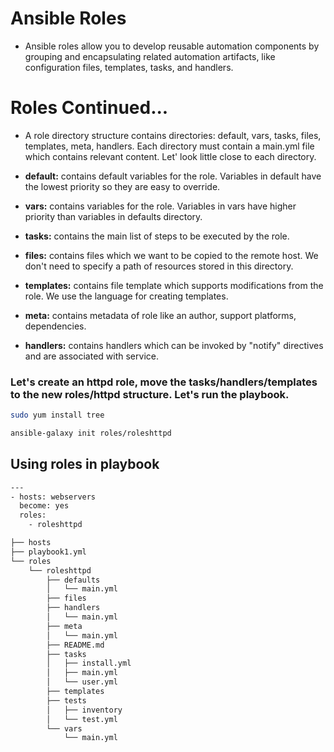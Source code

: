 # Ansible Roles

- Ansible roles allow you to develop reusable automation components by grouping and encapsulating related automation artifacts, like configuration files, templates, tasks, and handlers.

# Roles Continued...

- A role directory structure contains directories: default, vars, tasks, files, templates, meta, handlers. Each directory must contain a main.yml file which contains relevant content. Let' look little close to each directory.

- **default:** contains default variables for the role. Variables in default have the lowest priority so they are easy to override.

- **vars:** contains variables for the role. Variables in vars have higher priority than variables in defaults directory.

- **tasks:** contains the main list of steps to be executed by the role.

- **files:** contains files which we want to be copied to the remote host. We don't need to specify a path of resources stored in this directory.

- **templates:** contains file template which supports modifications from the role. We use the <Jinja2 templating> language for creating templates.

- **meta:** contains metadata of role like an author, support platforms, dependencies.

- **handlers:** contains handlers which can be invoked by "notify" directives and are associated with service.

### Let's create an httpd role, move the tasks/handlers/templates to the new roles/httpd structure. Let's run the playbook.

```bash
sudo yum install tree

ansible-galaxy init roles/roleshttpd
```

## Using roles in playbook

```bash
---
- hosts: webservers
  become: yes
  roles:
    - roleshttpd
```

```bash
├── hosts
├── playbook1.yml
└── roles
    └── roleshttpd
        ├── defaults
        │   └── main.yml
        ├── files
        ├── handlers
        │   └── main.yml
        ├── meta
        │   └── main.yml
        ├── README.md
        ├── tasks
        │   ├── install.yml
        │   ├── main.yml
        │   └── user.yml
        ├── templates
        ├── tests
        │   ├── inventory
        │   └── test.yml
        └── vars
            └── main.yml
```
